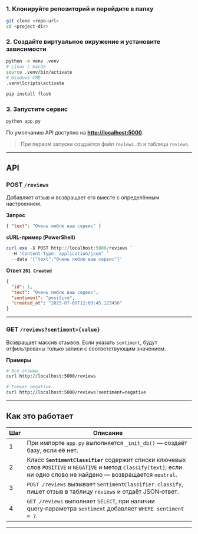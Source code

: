 ### 1. Клонируйте репозиторий и перейдите в папку

```bash
git clone <repo‑url>
cd <project‑dir>
```

### 2. Создайте виртуальное окружение и установите зависимости

```bash
python -m venv .venv
# Linux / macOS
source .venv/bin/activate
# Windows CMD
.venv\Scripts\activate

pip install flask
```

### 3. Запустите сервис

```bash
python app.py
```

По умолчанию API доступно на **[http://localhost:5000](http://localhost:5000)**.

> При первом запуске создаётся файл `reviews.db` и таблица `reviews`.

---

## API

### POST `/reviews`

Добавляет отзыв и возвращает его вместе с определённым настроением.

**Запрос**

```json
{ "text": "Очень люблю ваш сервис" }
```

**cURL‑пример (PowerShell)**

```powershell
curl.exe -X POST http://localhost:5000/reviews `
  -H "Content-Type: application/json" `
  --data '{"text":"Очень люблю ваш сервис"}'
```

**Ответ `201 Created`**

```json
{
  "id": 1,
  "text": "Очень люблю ваш сервис",
  "sentiment": "positive",
  "created_at": "2025-07-09T12:03:45.123456"
}
```

---

### GET `/reviews?sentiment={value}`

Возвращает массив отзывов. Если указать `sentiment`, будут отфильтрованы только записи с соответствующим значением.

**Примеры**

```bash
# Все отзывы
curl http://localhost:5000/reviews

# Только negative
curl http://localhost:5000/reviews?sentiment=negative
```

---

## Как это работает

| Шаг | Описание                                                                                                                                                                |
| --- | ----------------------------------------------------------------------------------------------------------------------------------------------------------------------- |
| 1   | При импорте `app.py` выполняется `_init_db()` — создаёт базу, если её нет.                                                                                              |
| 2   | Класс **`SentimentClassifier`** содержит списки ключевых слов `POSITIVE` и `NEGATIVE` и метод `classify(text)`; если ни одно слово не найдено — возвращается `neutral`. |
| 3   | `POST /reviews` вызывает `SentimentClassifier.classify`, пишет отзыв в таблицу `reviews` и отдаёт JSON‑ответ.                                                           |
| 4   | `GET /reviews` выполняет `SELECT`, при наличии query‑параметра `sentiment` добавляет `WHERE sentiment = ?`.                                                             |

---

